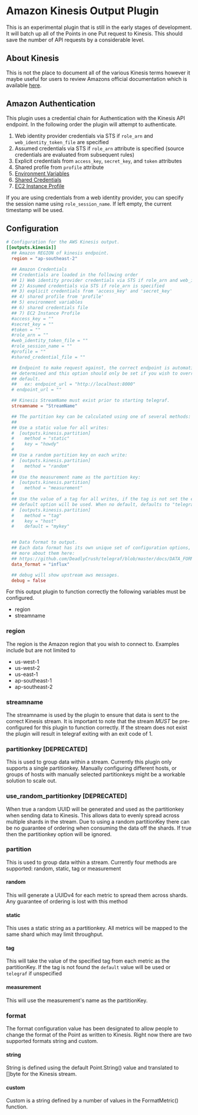 # Amazon Kinesis Output Plugin

This is an experimental plugin that is still in the early stages of
development. It will batch up all of the Points in one Put request to
Kinesis. This should save the number of API requests by a considerable level.

## About Kinesis

This is not the place to document all of the various Kinesis terms however it
maybe useful for users to review Amazons official documentation which is
available
[here](http://docs.aws.amazon.com/kinesis/latest/dev/key-concepts.html).

## Amazon Authentication

This plugin uses a credential chain for Authentication with the Kinesis API
endpoint. In the following order the plugin will attempt to authenticate.

1. Web identity provider credentials via STS if `role_arn` and
   `web_identity_token_file` are specified
1. Assumed credentials via STS if `role_arn` attribute is specified (source
   credentials are evaluated from subsequent rules)
1. Explicit credentials from `access_key`, `secret_key`, and `token` attributes
1. Shared profile from `profile` attribute
1. [Environment Variables][1]
1. [Shared Credentials][2]
1. [EC2 Instance Profile][3]

If you are using credentials from a web identity provider, you can specify the
session name using `role_session_name`. If left empty, the current timestamp
will be used.

[1]: https://github.com/aws/aws-sdk-go/wiki/configuring-sdk#environment-variables
[2]: https://github.com/aws/aws-sdk-go/wiki/configuring-sdk#shared-credentials-file
[3]: http://docs.aws.amazon.com/AWSEC2/latest/UserGuide/iam-roles-for-amazon-ec2.html

## Configuration

```toml @sample.conf
# Configuration for the AWS Kinesis output.
[[outputs.kinesis]]
  ## Amazon REGION of kinesis endpoint.
  region = "ap-southeast-2"

  ## Amazon Credentials
  ## Credentials are loaded in the following order
  ## 1) Web identity provider credentials via STS if role_arn and web_identity_token_file are specified
  ## 2) Assumed credentials via STS if role_arn is specified
  ## 3) explicit credentials from 'access_key' and 'secret_key'
  ## 4) shared profile from 'profile'
  ## 5) environment variables
  ## 6) shared credentials file
  ## 7) EC2 Instance Profile
  #access_key = ""
  #secret_key = ""
  #token = ""
  #role_arn = ""
  #web_identity_token_file = ""
  #role_session_name = ""
  #profile = ""
  #shared_credential_file = ""

  ## Endpoint to make request against, the correct endpoint is automatically
  ## determined and this option should only be set if you wish to override the
  ## default.
  ##   ex: endpoint_url = "http://localhost:8000"
  # endpoint_url = ""

  ## Kinesis StreamName must exist prior to starting telegraf.
  streamname = "StreamName"

  ## The partition key can be calculated using one of several methods:
  ##
  ## Use a static value for all writes:
  #  [outputs.kinesis.partition]
  #    method = "static"
  #    key = "howdy"
  #
  ## Use a random partition key on each write:
  #  [outputs.kinesis.partition]
  #    method = "random"
  #
  ## Use the measurement name as the partition key:
  #  [outputs.kinesis.partition]
  #    method = "measurement"
  #
  ## Use the value of a tag for all writes, if the tag is not set the empty
  ## default option will be used. When no default, defaults to "telegraf"
  #  [outputs.kinesis.partition]
  #    method = "tag"
  #    key = "host"
  #    default = "mykey"


  ## Data format to output.
  ## Each data format has its own unique set of configuration options, read
  ## more about them here:
  ## https://github.com/DeadlyCrush/telegraf/blob/master/docs/DATA_FORMATS_OUTPUT.md
  data_format = "influx"

  ## debug will show upstream aws messages.
  debug = false
```

For this output plugin to function correctly the following variables must be
configured.

* region
* streamname

### region

The region is the Amazon region that you wish to connect to. Examples include
but are not limited to

* us-west-1
* us-west-2
* us-east-1
* ap-southeast-1
* ap-southeast-2

### streamname

The streamname is used by the plugin to ensure that data is sent to the correct
Kinesis stream. It is important to note that the stream *MUST* be pre-configured
for this plugin to function correctly. If the stream does not exist the plugin
will result in telegraf exiting with an exit code of 1.

### partitionkey [DEPRECATED]

This is used to group data within a stream. Currently this plugin only supports
a single partitionkey.  Manually configuring different hosts, or groups of hosts
with manually selected partitionkeys might be a workable solution to scale out.

### use_random_partitionkey [DEPRECATED]

When true a random UUID will be generated and used as the partitionkey when
sending data to Kinesis. This allows data to evenly spread across multiple
shards in the stream. Due to using a random partitionKey there can be no
guarantee of ordering when consuming the data off the shards.  If true then the
partitionkey option will be ignored.

### partition

This is used to group data within a stream. Currently four methods are
supported: random, static, tag or measurement

#### random

This will generate a UUIDv4 for each metric to spread them across shards.  Any
guarantee of ordering is lost with this method

#### static

This uses a static string as a partitionkey.  All metrics will be mapped to the
same shard which may limit throughput.

#### tag

This will take the value of the specified tag from each metric as the
partitionKey.  If the tag is not found the `default` value will be used or
`telegraf` if unspecified

#### measurement

This will use the measurement's name as the partitionKey.

### format

The format configuration value has been designated to allow people to change the
format of the Point as written to Kinesis. Right now there are two supported
formats string and custom.

#### string

String is defined using the default Point.String() value and translated to
[]byte for the Kinesis stream.

#### custom

Custom is a string defined by a number of values in the FormatMetric() function.
